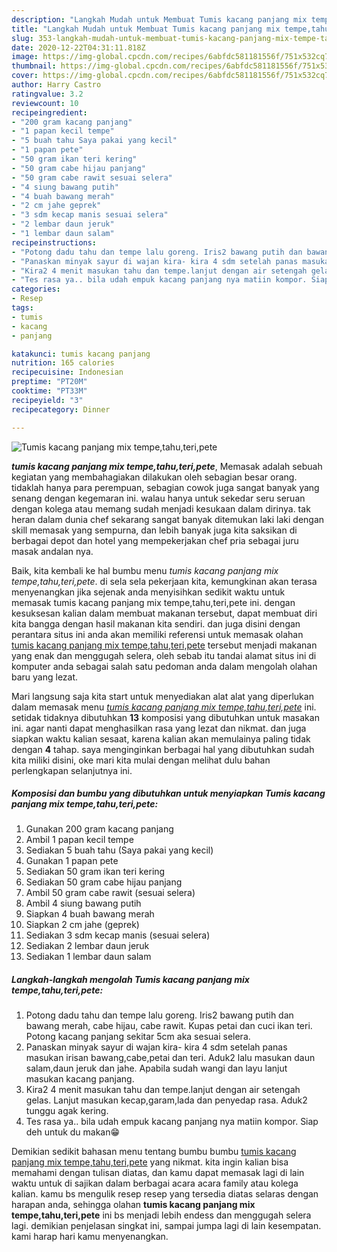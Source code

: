 ```yaml
---
description: "Langkah Mudah untuk Membuat Tumis kacang panjang mix tempe,tahu,teri,pete, Anti Gagal"
title: "Langkah Mudah untuk Membuat Tumis kacang panjang mix tempe,tahu,teri,pete, Anti Gagal"
slug: 353-langkah-mudah-untuk-membuat-tumis-kacang-panjang-mix-tempe-tahu-teri-pete-anti-gagal
date: 2020-12-22T04:31:11.818Z
image: https://img-global.cpcdn.com/recipes/6abfdc581181556f/751x532cq70/tumis-kacang-panjang-mix-tempetahuteripete-foto-resep-utama.jpg
thumbnail: https://img-global.cpcdn.com/recipes/6abfdc581181556f/751x532cq70/tumis-kacang-panjang-mix-tempetahuteripete-foto-resep-utama.jpg
cover: https://img-global.cpcdn.com/recipes/6abfdc581181556f/751x532cq70/tumis-kacang-panjang-mix-tempetahuteripete-foto-resep-utama.jpg
author: Harry Castro
ratingvalue: 3.2
reviewcount: 10
recipeingredient:
- "200 gram kacang panjang"
- "1 papan kecil tempe"
- "5 buah tahu Saya pakai yang kecil"
- "1 papan pete"
- "50 gram ikan teri kering"
- "50 gram cabe hijau panjang"
- "50 gram cabe rawit sesuai selera"
- "4 siung bawang putih"
- "4 buah bawang merah"
- "2 cm jahe geprek"
- "3 sdm kecap manis sesuai selera"
- "2 lembar daun jeruk"
- "1 lembar daun salam"
recipeinstructions:
- "Potong dadu tahu dan tempe lalu goreng. Iris2 bawang putih dan bawang merah, cabe hijau, cabe rawit. Kupas petai dan cuci ikan teri. Potong kacang panjang sekitar 5cm aka sesuai selera."
- "Panaskan minyak sayur di wajan kira- kira 4 sdm setelah panas masukan irisan bawang,cabe,petai dan teri. Aduk2 lalu masukan daun salam,daun jeruk dan jahe. Apabila sudah wangi dan layu lanjut masukan kacang panjang."
- "Kira2 4 menit masukan tahu dan tempe.lanjut dengan air setengah gelas. Lanjut masukan kecap,garam,lada dan penyedap rasa. Aduk2 tunggu agak kering."
- "Tes rasa ya.. bila udah empuk kacang panjang nya matiin kompor. Siap deh untuk du makan😁"
categories:
- Resep
tags:
- tumis
- kacang
- panjang

katakunci: tumis kacang panjang 
nutrition: 165 calories
recipecuisine: Indonesian
preptime: "PT20M"
cooktime: "PT33M"
recipeyield: "3"
recipecategory: Dinner

---
```



![Tumis kacang panjang mix tempe,tahu,teri,pete](https://img-global.cpcdn.com/recipes/6abfdc581181556f/751x532cq70/tumis-kacang-panjang-mix-tempetahuteripete-foto-resep-utama.jpg)

<b><i>tumis kacang panjang mix tempe,tahu,teri,pete</i></b>, Memasak adalah sebuah kegiatan yang membahagiakan dilakukan oleh sebagian besar orang. tidaklah hanya para perempuan, sebagian cowok juga sangat banyak yang senang dengan kegemaran ini. walau hanya untuk sekedar seru seruan dengan kolega atau memang sudah menjadi kesukaan dalam dirinya. tak heran dalam dunia chef sekarang sangat banyak ditemukan laki laki dengan skill memasak yang sempurna, dan lebih banyak juga kita saksikan di berbagai depot dan hotel yang mempekerjakan chef pria sebagai juru masak andalan nya.



Baik, kita kembali ke hal bumbu menu <i>tumis kacang panjang mix tempe,tahu,teri,pete</i>. di sela sela pekerjaan kita, kemungkinan akan terasa menyenangkan jika sejenak anda menyisihkan sedikit waktu untuk memasak tumis kacang panjang mix tempe,tahu,teri,pete ini. dengan kesuksesan kalian dalam membuat makanan tersebut, dapat membuat diri kita bangga dengan hasil makanan kita sendiri. dan juga disini dengan perantara situs ini anda akan memiliki referensi untuk memasak olahan <u>tumis kacang panjang mix tempe,tahu,teri,pete</u> tersebut menjadi makanan yang enak dan menggugah selera, oleh sebab itu tandai alamat situs ini di komputer anda sebagai salah satu pedoman anda dalam mengolah olahan baru yang lezat.


Mari langsung saja kita start untuk menyediakan alat alat yang diperlukan dalam memasak menu <u><i>tumis kacang panjang mix tempe,tahu,teri,pete</i></u> ini. setidak tidaknya dibutuhkan <b>13</b> komposisi yang dibutuhkan untuk masakan ini. agar nanti dapat menghasilkan rasa yang lezat dan nikmat. dan juga siapkan waktu kalian sesaat, karena kalian akan memulainya paling tidak dengan <b>4</b> tahap. saya menginginkan berbagai hal yang dibutuhkan sudah kita miliki disini, oke mari kita mulai dengan melihat dulu bahan perlengkapan selanjutnya ini.

<!--inarticleads1-->

##### Komposisi dan bumbu yang dibutuhkan untuk menyiapkan Tumis kacang panjang mix tempe,tahu,teri,pete:

1. Gunakan 200 gram kacang panjang
1. Ambil 1 papan kecil tempe
1. Sediakan 5 buah tahu (Saya pakai yang kecil)
1. Gunakan 1 papan pete
1. Sediakan 50 gram ikan teri kering
1. Sediakan 50 gram cabe hijau panjang
1. Ambil 50 gram cabe rawit (sesuai selera)
1. Ambil 4 siung bawang putih
1. Siapkan 4 buah bawang merah
1. Siapkan 2 cm jahe (geprek)
1. Sediakan 3 sdm kecap manis (sesuai selera)
1. Sediakan 2 lembar daun jeruk
1. Sediakan 1 lembar daun salam




<!--inarticleads2-->

##### Langkah-langkah mengolah Tumis kacang panjang mix tempe,tahu,teri,pete:

1. Potong dadu tahu dan tempe lalu goreng. Iris2 bawang putih dan bawang merah, cabe hijau, cabe rawit. Kupas petai dan cuci ikan teri. Potong kacang panjang sekitar 5cm aka sesuai selera.
1. Panaskan minyak sayur di wajan kira- kira 4 sdm setelah panas masukan irisan bawang,cabe,petai dan teri. Aduk2 lalu masukan daun salam,daun jeruk dan jahe. Apabila sudah wangi dan layu lanjut masukan kacang panjang.
1. Kira2 4 menit masukan tahu dan tempe.lanjut dengan air setengah gelas. Lanjut masukan kecap,garam,lada dan penyedap rasa. Aduk2 tunggu agak kering.
1. Tes rasa ya.. bila udah empuk kacang panjang nya matiin kompor. Siap deh untuk du makan😁




Demikian sedikit bahasan menu tentang bumbu bumbu <u>tumis kacang panjang mix tempe,tahu,teri,pete</u> yang nikmat. kita ingin kalian bisa memahami dengan tulisan diatas, dan kamu dapat memasak lagi di lain waktu untuk di sajikan dalam berbagai acara acara family atau kolega kalian. kamu bs mengulik resep resep yang tersedia diatas selaras dengan harapan anda, sehingga olahan <b>tumis kacang panjang mix tempe,tahu,teri,pete</b> ini bs menjadi lebih endess dan menggugah selera lagi. demikian penjelasan singkat ini, sampai jumpa lagi di lain kesempatan. kami harap hari kamu menyenangkan.

